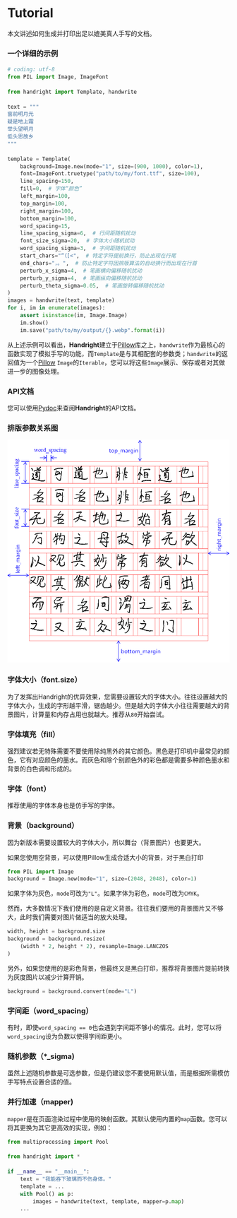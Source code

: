 # Tutorial
本文讲述如何生成并打印出足以媲美真人手写的文档。

### 一个详细的示例
```python
# coding: utf-8
from PIL import Image, ImageFont

from handright import Template, handwrite

text = """
窗前明月光
疑是地上霜
举头望明月
低头思故乡
"""

template = Template(
    background=Image.new(mode="1", size=(900, 1000), color=1),
    font=ImageFont.truetype("path/to/my/font.ttf", size=100),
    line_spacing=150,
    fill=0,  # 字体“颜色”
    left_margin=100,
    top_margin=100,
    right_margin=100,
    bottom_margin=100,
    word_spacing=15,
    line_spacing_sigma=6,  # 行间距随机扰动
    font_size_sigma=20,  # 字体大小随机扰动
    word_spacing_sigma=3,  # 字间距随机扰动
    start_chars="“（[<",  # 特定字符提前换行，防止出现在行尾
    end_chars="，。",  # 防止特定字符因排版算法的自动换行而出现在行首
    perturb_x_sigma=4,  # 笔画横向偏移随机扰动
    perturb_y_sigma=4,  # 笔画纵向偏移随机扰动
    perturb_theta_sigma=0.05,  # 笔画旋转偏移随机扰动
)
images = handwrite(text, template)
for i, im in enumerate(images):
    assert isinstance(im, Image.Image)
    im.show()
    im.save("path/to/my/output/{}.webp".format(i))
```
从上述示例可以看出，**Handright**建立于[Pillow](https://github.com/python-pillow/Pillow)库之上，`handwrite`作为最核心的函数实现了模拟手写的功能，而`Template`是与其相配套的参数类；`handwrite`的返回值为一个[Pillow](https://github.com/python-pillow/Pillow) `Image`的`Iterable`，您可以将这些`Image`展示、保存或者对其做进一步的图像处理。


### API文档
您可以使用[Pydoc](https://docs.python.org/3/library/pydoc.html)来查阅**Handright**的API文档。

### 排版参数关系图
![](images/params_visualizing.png)

### 字体大小（font.size）
为了发挥出Handright的优异效果，您需要设置较大的字体大小。往往设置越大的字体大小，生成的字形越平滑，锯齿越少。但是越大的字体大小往往需要越大的背景图片，计算量和内存占用也就越大。推荐从`80`开始尝试。

### 字体填充（fill）
强烈建议若无特殊需要不要使用除纯黑外的其它颜色。黑色是打印机中最常见的颜色，它有对应颜色的墨水。而灰色和除个别颜色外的彩色都是需要多种颜色墨水和背景的白色调和形成的。

### 字体（font）
推荐使用的字体本身也是仿手写的字体。

### 背景（background）
因为新版本需要设置较大的字体大小，所以舞台（背景图片）也要更大。

如果您使用空背景，可以使用Pillow生成合适大小的背景，对于黑白打印
```python
from PIL import Image
background = Image.new(mode="1", size=(2048, 2048), color=1)
```
如果字体为灰色，`mode`可改为`"L"`。如果字体为彩色，`mode`可改为`CMYK`。

然而，大多数情况下我们使用的是自定义背景。往往我们要用的背景图片又不够大，此时我们需要对图片做适当的放大处理。
```python
width, height = background.size
background = background.resize(
    (width * 2, height * 2), resample=Image.LANCZOS
)
```
另外，如果您使用的是彩色背景，但最终又是黑白打印，推荐将背景图片提前转换为灰度图片以减少计算开销。
```python
background = background.convert(mode="L")
```

### 字间距（word_spacing）
有时，即使`word_spacing == 0`也会遇到字间距不够小的情况。此时，您可以将`word_spacing`设为负数以使得字间距更小。

### 随机参数（*_sigma)
虽然上述随机参数是可选参数，但是仍建议您不要使用默认值，而是根据所需模仿手写特点设置合适的值。

### 并行加速（mapper)
`mapper`是在页面渲染过程中使用的映射函数。其默认使用内置的`map`函数。您可以将其更换为其它更高效的实现，例如：
```python
from multiprocessing import Pool

from handright import *

if __name__ == "__main__":
    text = "我能吞下玻璃而不伤身体。"
    template = ...
    with Pool() as p:
        images = handwrite(text, template, mapper=p.map)
    ...

```
